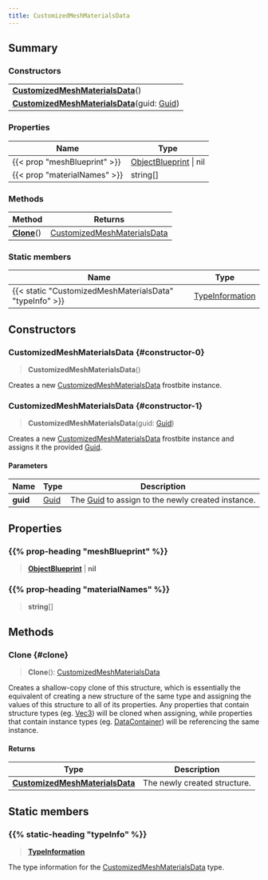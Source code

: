 ```yaml
---
title: CustomizedMeshMaterialsData
---
```


## Summary

### Constructors

|  |
| --- |
| **[CustomizedMeshMaterialsData](#constructor-0)**() |
| **[CustomizedMeshMaterialsData](#constructor-1)**(guid: [Guid](/vext/ref/shared/type/guid)) |

### Properties

| Name | Type |
| ---- | ---- |
| {{< prop "meshBlueprint" >}} | [ObjectBlueprint](/vext/ref/fb/objectblueprint) \| nil |
| {{< prop "materialNames" >}} | string[] |

### Methods

| Method | Returns |
| ------ | ------- |
| **[Clone](#clone)**() | [CustomizedMeshMaterialsData](/vext/ref/fb/customizedmeshmaterialsdata) |

### Static members

| Name | Type |
| ---- | ---- |
| {{< static "CustomizedMeshMaterialsData" "typeInfo" >}} | [TypeInformation](/vext/ref/shared/type/typeinformation) |

## Constructors

### CustomizedMeshMaterialsData {#constructor-0}

> **CustomizedMeshMaterialsData**()

Creates a new [CustomizedMeshMaterialsData](/vext/ref/fb/customizedmeshmaterialsdata) frostbite instance.

### CustomizedMeshMaterialsData {#constructor-1}

> **CustomizedMeshMaterialsData**(guid: [Guid](/vext/ref/shared/type/guid))

Creates a new [CustomizedMeshMaterialsData](/vext/ref/fb/customizedmeshmaterialsdata) frostbite instance and assigns it the provided [Guid](/vext/ref/shared/type/guid).

#### Parameters

| Name | Type | Description |
| ---- | ---- | ----------- |
| **guid** | [Guid](/vext/ref/shared/type/guid) | The [Guid](/vext/ref/shared/type/guid) to assign to the newly created instance. |

## Properties

### {{% prop-heading "meshBlueprint" %}}

> **[ObjectBlueprint](/vext/ref/fb/objectblueprint)** \| **nil**

### {{% prop-heading "materialNames" %}}

> **string**[]

## Methods

### Clone {#clone}

> **Clone**(): [CustomizedMeshMaterialsData](/vext/ref/fb/customizedmeshmaterialsdata)

Creates a shallow-copy clone of this structure, which is essentially the equivalent of creating a new structure of the same type and assigning the values of this structure to all of its properties. Any properties that contain structure types (eg. [Vec3](/vext/ref/shared/type/vec3)) will be cloned when assigning, while properties that contain instance types (eg. [DataContainer](/vext/ref/shared/type/datacontainer)) will be referencing the same instance.

#### Returns

| Type | Description |
| ---- | ----------- |
| **[CustomizedMeshMaterialsData](/vext/ref/fb/customizedmeshmaterialsdata)** | The newly created structure. |

## Static members

### {{% static-heading "typeInfo" %}}

> **[TypeInformation](/vext/ref/shared/type/typeinformation)**

The type information for the [CustomizedMeshMaterialsData](/vext/ref/fb/customizedmeshmaterialsdata) type.

